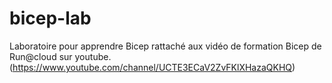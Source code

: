 # bicep-lab
Laboratoire pour apprendre Bicep rattaché aux vidéo de formation Bicep de Run@cloud sur youtube. (https://www.youtube.com/channel/UCTE3ECaV2ZvFKlXHazaQKHQ)
